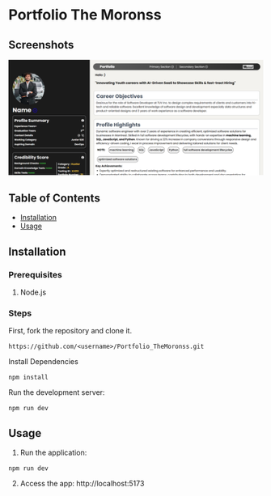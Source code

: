# Portfolio The Moronss

## Screenshots
![screenshot](./public/image-11.png)

## Table of Contents
- [Installation](#installation)
- [Usage](#usage)

## Installation
### Prerequisites
1. Node.js

### Steps
First, fork the repository and clone it.

```
https://github.com/<username>/Portfolio_TheMoronss.git
```

Install Dependencies
```
npm install
```

Run the development server:

```
npm run dev
```

## Usage
1. Run the application: 
```
npm run dev
```
2. Access the app: http://localhost:5173